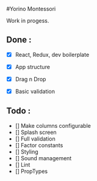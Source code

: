 #Yorino Montessori

Work in progess.

## Done :
- [x] React, Redux, dev boilerplate
- [x] App structure
- [x] Drag n Drop
- [x] Basic validation


## Todo :
- [] Make columns configurable
- [] Splash screen
- [] Full validation
- [] Factor constants
- [] Styling
- [] Sound management
- [] Lint
- [] PropTypes
